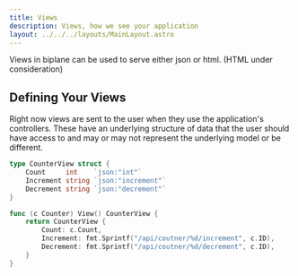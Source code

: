 ```yaml
---
title: Views
description: Views, how we see your application
layout: ../../../layouts/MainLayout.astro
---
```


Views in biplane can be used to serve either json or html. (HTML under consideration)

## Defining Your Views

Right now views are sent to the user when they use the application's controllers. These have an underlying structure of data that the user should have access to and may or may not represent the underlying model or be different.


```go
type CounterView struct {
	Count     int    `json:"int"`
	Increment string `json:"increment"`
	Decrement string `json:"decrement"`
}

func (c Counter) View() CounterView {
	return CounterView {
		Count: c.Count,
		Increment: fmt.Sprintf("/api/coutner/%d/increment", c.ID),
		Decrement: fmt.Sprintf("/api/coutner/%d/decrement", c.ID),
	}
}
```
